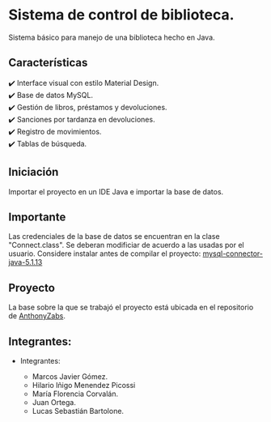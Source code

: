 # Sistema de control de biblioteca. 

Sistema básico para manejo de una biblioteca hecho en Java. 

## Características
✔️ Interface visual con estilo Material Design.\
✔️ Base de datos MySQL.\
✔️ Gestión de libros, préstamos y devoluciones.\
✔️ Sanciones por tardanza en devoluciones.\
✔️ Registro de movimientos.\
✔️ Tablas de búsqueda.

## Iniciación
Importar el proyecto en un IDE Java e importar la base de datos.

## Importante 

Las credenciales de la base de datos se encuentran en la clase "Connect.class". Se deberan modificiar de acuerdo a las usadas por el usuario.
Considere instalar antes de compilar el proyecto: [mysql-connector-java-5.1.13](http://www.java2s.com/Code/JarDownload/mysql/mysql-connector-java-5.1.13.jar.zip)

## Proyecto

La base sobre la que se trabajó el proyecto está ubicada en el repositorio de [AnthonyZabs].

## Integrantes:

*   Integrantes:

     *  Marcos Javier Gómez.
     *  Hilario Iñigo Menendez Picossi
     *  María Florencia Corvalán.
     *  Juan Ortega.
     *  Lucas Sebastián Bartolone.


[AnthonyZabs]: https://github.com/AnthonyZabs/ITPLibrary
